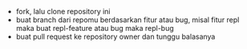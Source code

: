 - fork, lalu clone repository ini
- buat branch dari repomu berdasarkan fitur atau bug, misal fitur repl maka buat repl-feature atau bug maka repl-bug
- buat pull request ke repository owner dan tunggu balasanya
